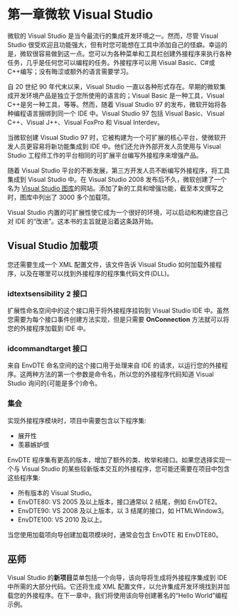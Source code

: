 # 第一章微软 Visual Studio

微软的 Visual Studio 是当今最流行的集成开发环境之一。然而，尽管 Visual Studio 很受欢迎且功能强大，但有时您可能想在工具中添加自己的怪癖。幸运的是，微软很容易做到这一点。您可以为各种菜单和工具栏创建外接程序来执行各种任务，几乎是任何您可以编程的任务。外接程序可以用 Visual Basic、C#或 C++编写；没有晦涩或额外的语言需要学习。

自 20 世纪 90 年代末以来，Visual Studio 一直以各种形式存在。早期的微软集成开发环境产品是独立于您所使用的语言的；Visual Basic 是一种工具，Visual C++是另一种工具，等等。然而，随着 Visual Studio 97 的发布，微软开始将各种编程语言捆绑到同一个 IDE 中。Visual Studio 97 包括 Visual Basic、Visual C++、Visual J++、Visual FoxPro 和 Visual Interdev。

当微软创建 Visual Studio 97 时，它被构建为一个可扩展的核心平台，使微软开发人员更容易将新功能集成到 IDE 中。他们还允许外部开发人员使用与 Visual Studio 工程师工作的平台相同的可扩展平台编写外接程序来增强产品。

随着 Visual Studio 平台的不断发展，第三方开发人员不断编写外接程序，将工具集成到 Visual Studio 中。在 Visual Studio 2008 发布后不久，微软创建了一个名为 [Visual Studio 图库](http://visualstudiogallery.msdn.microsoft.com/)的网站。添加了新的工具和增强功能，截至本文撰写之时，图库中列出了 3000 多个加载项。

Visual Studio 内置的可扩展性使它成为一个很好的环境，可以启动和构建您自己对 IDE 的“改进”。这本书的主旨就是沿着这条路开始。

## Visual Studio 加载项

您还需要生成一个 XML 配置文件，该文件告诉 Visual Studio 如何加载外接程序，以及在哪里可以找到外接程序的程序集代码文件(DLL)。

### idtextsensibility 2 接口

扩展性命名空间中的这个接口用于将外接程序挂钩到 Visual Studio IDE 中。虽然您需要为每个接口事件创建方法实现，但是只需要 **OnConnection** 方法就可以将您的外接程序加载到 IDE 中。

### idcommandtarget 接口

来自 EnvDTE 命名空间的这个接口用于处理来自 IDE 的请求，以运行您的外接程序。这两种方法的第一个参数是命令名，所以您的外接程序代码知道 Visual Studio 询问的(可能是多个)命令。

### 集会

实现外接程序模块时，项目中需要包含以下程序集:

*   展开性
*   羡慕嫉妒恨

EnvDTE 程序集有更高的版本，增加了额外的类、枚举和接口。如果您选择实现一个与 Visual Studio 的某些较新版本交互的外接程序，您可能还需要在项目中包含这些程序集:

*   所有版本的 Visual Studio。
*   EnvDTE80: VS 2005 及以上版本，接口通常以 2 结尾，例如 EnvDTE2。
*   EnvDTE90: VS 2008 及以上版本，以 3 结尾的接口，如 HTMLWindow3。
*   EnvDTE100: VS 2010 及以上。

当您使用加载项向导创建加载项模块时，通常会包含 EnvDTE 和 EnvDTE80。

## 巫师

Visual Studio 的**新项目**菜单包括一个向导，该向导将生成将外接程序集成到 IDE 中所需的大部分代码。它还将生成 XML 配置文件，以允许集成开发环境找到并加载您的外接程序。在下一章中，我们将使用该向导创建著名的“Hello World”编程示例。